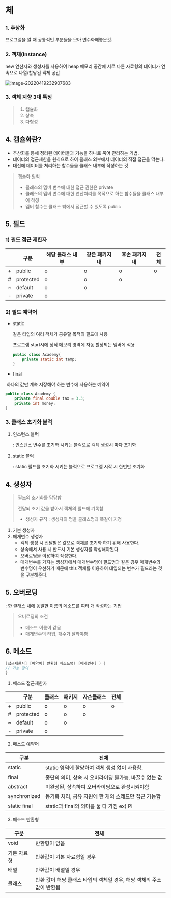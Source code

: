 # 체

### 1. 추상화

프로그램을 짤 때 공통적인 부분들을 모아 변수화해놓은것.



### 2. 객체(Instance)

new 연산자와 생성자를 사용하여 heap 메모리 공간에 서로 다른 자료형의 데이터가 연속으로 나열/할당된 객체 공간

![image-20220419232907683](C:\Users\오민섬\AppData\Roaming\Typora\typora-user-images\image-20220419232907683.png)



### 3. 객체 지향 3대 특징

> 1) 캡슐화
> 2) 상속
> 3) 다형성



## 4. 캡슐화란?

- 추상화를 통해 정리된 데이터들과 기능을 하나로 묶어 관리하는 기법.
- 데이터의 접근제한을 원칙으로 하여 클래스 외부에서 데이터의 직접 접근을 막는다.
- 대신에 데이터를 처리하는 함수들을 클래스 내부에 작성하는 것

> 캡슐화 원칙
>
> - 클래스의 멤버 변수에 대한 접근 권한은 private
> - 클래스의 멤버 변수에 대한 연산처리를 목적으로 하는 함수들을 클래스 내부에 작성
> - 멤버 함수는 클래스 밖에서 접근할 수 있도록 public

#### 

## 5. 필드

### 1) 필드 접근 제한자

|      | 구분      | 해당 클래스 내부 | 같은 패키지 내 | 후손 패키지 내 | 전체 |
| ---- | --------- | ---------------- | -------------- | -------------- | ---- |
| +    | public    | o                | o              | o              | o    |
| #    | protected | o                | o              | o              |      |
| ~    | default   | o                | o              |                |      |
| -    | private   | o                |                |                |      |



### 2) 필드 예약어

- static

  같은 타입의 여러 객체가 공유할 목적의 필드에 사용

  프로그램 start시에 정적 메모리 영역에 자동 할당되는 멤버에 적용

  ```java
  public class Academy{
      private static int temp;
  }
  ```

- final

​		하나의 값만 계속 저장해야 하는 변수에 사용하는 예약어

``` java
public class Academy {
    private final double tax = 3.3;
    private int money;
}
```



### 3. 클래스 초기화 블럭

1) 인스턴스 블럭

   : 인스턴스 변수를 초기화 시키는 블럭으로 객체 생성시 마다 초기화

2) static 블럭

   : static 필드를 초기화 시키는 블럭으로 프로그램 시작 시 한번만 초기화



## 4. 생성자

> 필드의 초기화를 담당함
>
> 전달되 초기 값을 받아서 객체의 필드에 기록함
>
> * 생성자 규칙 : 생성자의 명을 클래스명과 똑같이 지정

1. 기본 생성자
2. 매개변수 생성자
   - 객체 생성 시 전달받은 값으로 객체를 초기화 하기 위해 사용한다.
   - 상속에서 사용 시 반드시 기본 생성자를 작성해야된다
   - 오버로딩을 이용하여 작성한다.
   - 매개변수를 가지는 생성자에서 매개변수명이 필드명과 같은 경우 매개변수의 변수명이 우선하기 때문에 this 객체를 이용하여 대입되는 변수가 필드라는 것을 구분해준다.

## 5. 오버로딩

: 한 클래스 내에 동일한 이름의 메소드를 여러 개 작성하는 기법

> 오버로딩의 조건
>
> - 메소드 이름이 같음
> - 매개변수의 타입, 개수가 달라야함

## 6. 메소드

```java
[접근제한자] [예약어] 반환형 메소드명( [매개변수] ) {
// 기능 정의
}
```

1. 메소드 접근제한자

|      | 구분      | 클래스 | 패키지 | 자손클래스 | 전체 |
| ---- | --------- | ------ | ------ | ---------- | ---- |
| +    | public    | o      | o      | o          | o    |
| #    | protected | o      | o      | o          |      |
| ~    | default   | o      | o      |            |      |
| -    | private   | o      |        |            |      |

2. 메소드 예약어

| 구분         | 전체                                                   |
| ------------ | ------------------------------------------------------ |
| static       | static 영역에 할당하여 객체 생성 없이 사용함.          |
| final        | 종단의 의미, 상속 시 오버라이딩 불가능, 바꿀수 없는 값 |
| abstract     | 미완성된, 상속하여 오버라이딩으로 완성시켜야함         |
| synchronized | 동기화 처리, 공유 자원에 한 개의 스레드만 접근 가능함  |
| static final | static과 final의 의미를 둘 다 가짐 ex) PI              |



3. 메소드 반환형

| 구분        | 전체                                                         |
| ----------- | ------------------------------------------------------------ |
| void        | 반환형이 없음                                                |
| 기본 자료형 | 반환값이 기본 자료형일 경우                                  |
| 배열        | 반환값이 배열일 경우                                         |
| 클래스      | 반환 값이 해당 클래스 타입의 객체일 경우, 해당 객체의 주소값이 반환됨 |

